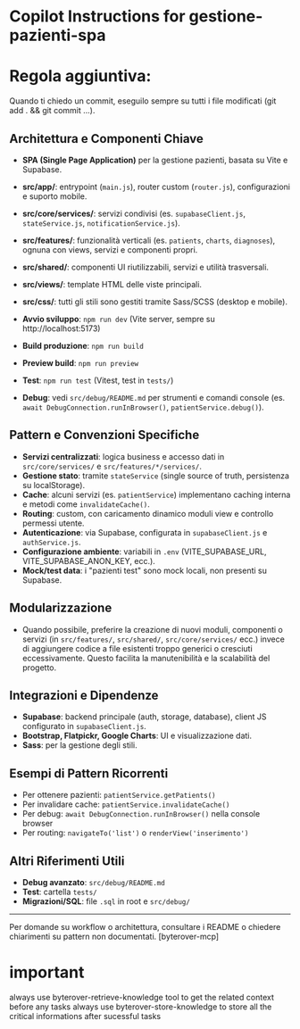 # Copilot Instructions for gestione-pazienti-spa
# Regola aggiuntiva:
Quando ti chiedo un commit, eseguilo sempre su tutti i file modificati (git add . && git commit ...).

## Architettura e Componenti Chiave
- **SPA (Single Page Application)** per la gestione pazienti, basata su Vite e Supabase.
- **src/app/**: entrypoint (`main.js`), router custom (`router.js`), configurazioni e suporto mobile.
- **src/core/services/**: servizi condivisi (es. `supabaseClient.js`, `stateService.js`, `notificationService.js`).
- **src/features/**: funzionalità verticali (es. `patients`, `charts`, `diagnoses`), ognuna con views, servizi e componenti propri.
- **src/shared/**: componenti UI riutilizzabili, servizi e utilità trasversali.
- **src/views/**: template HTML delle viste principali.
- **src/css/**: tutti gli stili sono gestiti tramite Sass/SCSS (desktop e mobile).

- **Avvio sviluppo**: `npm run dev` (Vite server, sempre su http://localhost:5173)
- **Build produzione**: `npm run build`
- **Preview build**: `npm run preview`
- **Test**: `npm run test` (Vitest, test in `tests/`)
- **Debug**: vedi `src/debug/README.md` per strumenti e comandi console (es. `await DebugConnection.runInBrowser()`, `patientService.debug()`).

## Pattern e Convenzioni Specifiche
- **Servizi centralizzati**: logica business e accesso dati in `src/core/services/` e `src/features/*/services/`.
- **Gestione stato**: tramite `stateService` (single source of truth, persistenza su localStorage).
- **Cache**: alcuni servizi (es. `patientService`) implementano caching interna e metodi come `invalidateCache()`.
- **Routing**: custom, con caricamento dinamico moduli view e controllo permessi utente.
- **Autenticazione**: via Supabase, configurata in `supabaseClient.js` e `authService.js`.
- **Configurazione ambiente**: variabili in `.env` (VITE_SUPABASE_URL, VITE_SUPABASE_ANON_KEY, ecc.).
- **Mock/test data**: i "pazienti test" sono mock locali, non presenti su Supabase.

## Modularizzazione
- Quando possibile, preferire la creazione di nuovi moduli, componenti o servizi (in `src/features/`, `src/shared/`, `src/core/services/` ecc.) invece di aggiungere codice a file esistenti troppo generici o cresciuti eccessivamente. Questo facilita la manutenibilità e la scalabilità del progetto.

## Integrazioni e Dipendenze
- **Supabase**: backend principale (auth, storage, database), client JS configurato in `supabaseClient.js`.
- **Bootstrap, Flatpickr, Google Charts**: UI e visualizzazione dati.
- **Sass**: per la gestione degli stili.

## Esempi di Pattern Ricorrenti
- Per ottenere pazienti: `patientService.getPatients()`
- Per invalidare cache: `patientService.invalidateCache()`
- Per debug: `await DebugConnection.runInBrowser()` nella console browser
- Per routing: `navigateTo('list')` o `renderView('inserimento')`

## Altri Riferimenti Utili
- **Debug avanzato**: `src/debug/README.md`
- **Test**: cartella `tests/`
- **Migrazioni/SQL**: file `.sql` in root e `src/debug/`

---
Per domande su workflow o architettura, consultare i README o chiedere chiarimenti su pattern non documentati.
[byterover-mcp]

# important 
always use byterover-retrieve-knowledge tool to get the related context before any tasks 
always use byterover-store-knowledge to store all the critical informations after sucessful tasks